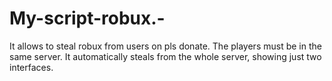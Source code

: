 # My-script-robux.-
It allows to steal robux from users on pls donate. The players must be in the same server. It automatically steals from the whole server, showing just two interfaces. 
